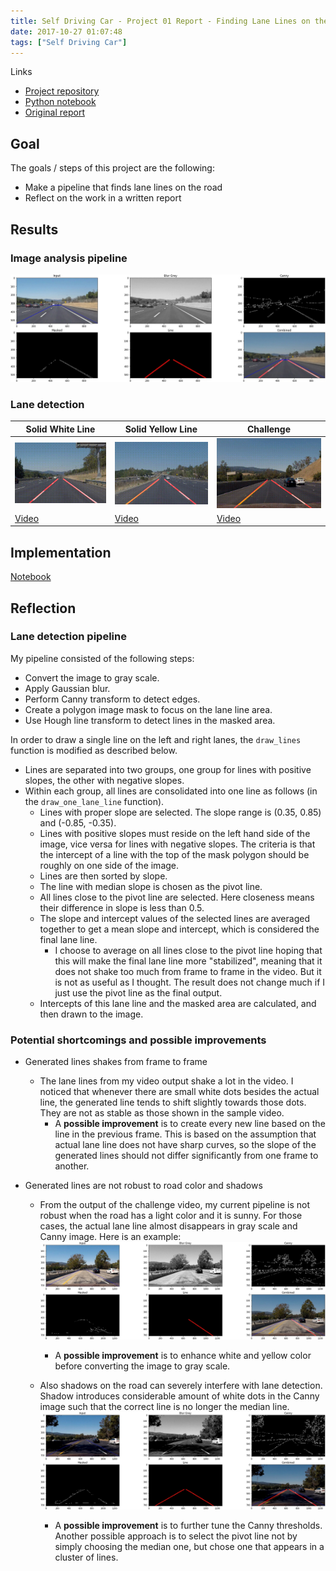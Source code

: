 ```yaml
---
title: Self Driving Car - Project 01 Report - Finding Lane Lines on the Road
date: 2017-10-27 01:07:48
tags: ["Self Driving Car"]
---
```


Links
- [Project repository](https://github.com/tuliren/CarND-LaneLines-P1)
- [Python notebook](https://github.com/tuliren/CarND-LaneLines-P1/blob/master/P1.ipynb)
- [Original report](https://github.com/tuliren/CarND-LaneLines-P1/blob/master/project_report.md)

## Goal
The goals / steps of this project are the following:
* Make a pipeline that finds lane lines on the road
* Reflect on the work in a written report

## Results
### Image analysis pipeline
![](https://raw.githubusercontent.com/tuliren/CarND-LaneLines-P1/master/test_images_output/intermediate-solidWhiteCurve.jpg)

### Lane detection
| Solid White Line | Solid Yellow Line | Challenge |
| ---------------- | ----------------- | --------- |
| ![](https://raw.githubusercontent.com/tuliren/CarND-LaneLines-P1/master/test_videos_output/solidWhiteRight.gif) | ![](https://raw.githubusercontent.com/tuliren/CarND-LaneLines-P1/master/test_videos_output/solidYellowLeft.gif) | ![](https://raw.githubusercontent.com/tuliren/CarND-LaneLines-P1/master/test_videos_output/challenge.gif) |
| [Video](https://github.com/tuliren/CarND-LaneLines-P1/blob/master/test_videos_output/solidWhiteRight.mp4) | [Video](https://github.com/tuliren/CarND-LaneLines-P1/blob/master/test_videos_output/solidYellowLeft.mp4) | [Video](https://github.com/tuliren/CarND-LaneLines-P1/blob/master/test_videos_output/challenge.mp4) |

## Implementation
[Notebook](https://github.com/tuliren/CarND-LaneLines-P1/blob/master/P1.ipynb)

## Reflection

### Lane detection pipeline

My pipeline consisted of the following steps:
- Convert the image to gray scale.
- Apply Gaussian blur.
- Perform Canny transform to detect edges.
- Create a polygon image mask to focus on the lane line area.
- Use Hough line transform to detect lines in the masked area.

In order to draw a single line on the left and right lanes, the `draw_lines` function is modified as described below.
- Lines are separated into two groups, one group for lines with positive slopes, the other with negative slopes.
- Within each group, all lines are consolidated into one line as follows (in the `draw_one_lane_line` function).
  - Lines with proper slope are selected. The slope range is (0.35, 0.85) and (-0.85, -0.35).
  - Lines with positive slopes must reside on the left hand side of the image, vice versa for lines with negative slopes. The criteria is that the intercept of a line with the top of the mask polygon should be roughly on one side of the image.
  - Lines are then sorted by slope.
  - The line with median slope is chosen as the pivot line.
  - All lines close to the pivot line are selected. Here closeness means their difference in slope is less than 0.5.
  - The slope and intercept values of the selected lines are averaged together to get a mean slope and intercept, which is considered the final lane line.
    - I choose to average on all lines close to the pivot line hoping that this will make the final lane line more "stabilized", meaning that it does not shake too much from frame to frame in the video. But it is not as useful as I thought. The result does not change much if I just use the pivot line as the final output.
  - Intercepts of this lane line and the masked area are calculated, and then drawn to the image.

### Potential shortcomings and possible improvements

- Generated lines shakes from frame to frame
  - The lane lines from my video output shake a lot in the video. I noticed that whenever there are small white dots besides the actual line, the generated line tends to shift slightly towards those dots. They are not as stable as those shown in the sample video. 
    - A **possible improvement** is to create every new line based on the line in the previous frame. This is based on the assumption that actual lane line does not have sharp curves, so the slope of the generated lines should not differ significantly from one frame to another.

- Generated lines are not robust to road color and shadows
  - From the output of the challenge video, my current pipeline is not robust when the road has a light color and it is sunny. For those cases, the actual lane line almost disappears in gray scale and Canny image. Here is an example:
    ![](https://raw.githubusercontent.com/tuliren/CarND-LaneLines-P1/master/test_images_output/intermediate-lightRoadColor.jpg)
    - A **possible improvement** is to enhance white and yellow color before converting the image to gray scale.

  - Also shadows on the road can severely interfere with lane detection. Shadow introduces considerable amount of white dots in the Canny image such that the correct line is no longer the median line.
    ![](https://raw.githubusercontent.com/tuliren/CarND-LaneLines-P1/master/test_images_output/intermediate-roadShadow.jpg)
    - A **possible improvement** is to further tune the Canny thresholds. Another possible approach is to select the pivot line not by simply choosing the median one, but chose one that appears in a cluster of lines.
